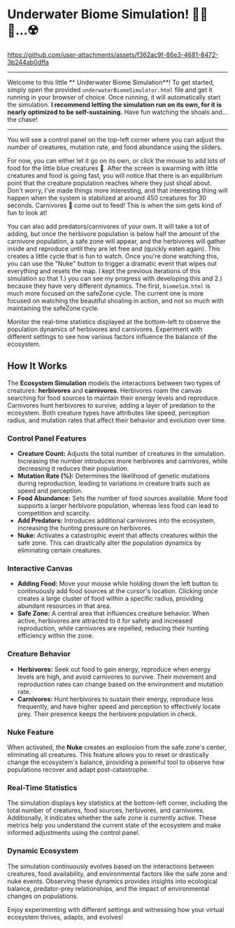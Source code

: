 # Underwater Biome Simulation! 🌊🦈🐠...☢️


https://github.com/user-attachments/assets/f362ac9f-86e3-4681-8472-3b244ab0dffa
-- --
Welcome to this little ** Underwater Biome Simulation**! To get started, simply open the provided `underwaterBiomeSimulator.html` file and get it running in your browser of choice. Once running, it will automatically start the simulation. **I recommend letting the simulation run on its own, for it is nearly optimized to be self-sustaining.** Have fun watching the shoals and... the chase!
-- --
You will see a control panel on the top-left corner where you can adjust the number of creatures, mutation rate, and food abundance using the sliders. 

For now, you can either let it go on its own, or click the mouse to add lots of food for the little blue creatures 🐠. After the screen is swarming with little creatures and food is going fast, you will notice that there is an equilibrium point that the creature population reaches where they just shoal about. Don't worry, I've made things more interesting, and that interesting thing will happen when the system is stabilized at around 450 creatures for 30 seconds. Carnivores 🦈 come out to feed! This is when the sim gets kind of fun to look at!

You can also add predators/carnivores of your own. It will take a lot of adding, but once the herbivore population is below half the amount of the carnivore population, a safe zone will appear, and the herbivores will gather inside and reproduce until they are let free and (quickly eaten again). This creates a little cycle that is fun to watch. Once you're done watching this, you can use the "Nuke" button to trigger a dramatic event that wipes out everything and resets the map. I kept the previous iterations of this simulation so that 1.) you can see my progress with developing this and 2.) because they have very different dynamics. The first, `biomeSim.html` is much more focused on the safeZone cycle. The current one is more focused on watching the beautiful shoaling in action, and not so much with maintaining the safeZone cycle.  

Monitor the real-time statistics displayed at the bottom-left to observe the population dynamics of herbivores and carnivores. Experiment with different settings to see how various factors influence the balance of the ecosystem. 

## How It Works

The **Ecosystem Simulation** models the interactions between two types of creatures: **herbivores** and **carnivores**. Herbivores roam the canvas searching for food sources to maintain their energy levels and reproduce. Carnivores hunt herbivores to survive, adding a layer of predation to the ecosystem. Both creature types have attributes like speed, perception radius, and mutation rates that affect their behavior and evolution over time.

### Control Panel Features

- **Creature Count:** Adjusts the total number of creatures in the simulation. Increasing the number introduces more herbivores and carnivores, while decreasing it reduces their population.
- **Mutation Rate (%):** Determines the likelihood of genetic mutations during reproduction, leading to variations in creature traits such as speed and perception.
- **Food Abundance:** Sets the number of food sources available. More food supports a larger herbivore population, whereas less food can lead to competition and scarcity.
- **Add Predators:** Introduces additional carnivores into the ecosystem, increasing the hunting pressure on herbivores.
- **Nuke:** Activates a catastrophic event that affects creatures within the safe zone. This can drastically alter the population dynamics by eliminating certain creatures.

### Interactive Canvas

- **Adding Food:** Move your mouse while holding down the left button to continuously add food sources at the cursor's location. Clicking once creates a large cluster of food within a specific radius, providing abundant resources in that area.
- **Safe Zone:** A central area that influences creature behavior. When active, herbivores are attracted to it for safety and increased reproduction, while carnivores are repelled, reducing their hunting efficiency within the zone.

### Creature Behavior

- **Herbivores:** Seek out food to gain energy, reproduce when energy levels are high, and avoid carnivores to survive. Their movement and reproduction rates can change based on the environment and mutation rate.
- **Carnivores:** Hunt herbivores to sustain their energy, reproduce less frequently, and have higher speed and perception to effectively locate prey. Their presence keeps the herbivore population in check.

### Nuke Feature

When activated, the **Nuke** creates an explosion from the safe zone's center, eliminating all creatures. This feature allows you to reset or drastically change the ecosystem's balance, providing a powerful tool to observe how populations recover and adapt post-catastrophe.

### Real-Time Statistics

The simulation displays key statistics at the bottom-left corner, including the total number of creatures, food sources, herbivores, and carnivores. Additionally, it indicates whether the safe zone is currently active. These metrics help you understand the current state of the ecosystem and make informed adjustments using the control panel.

### Dynamic Ecosystem

The simulation continuously evolves based on the interactions between creatures, food availability, and environmental factors like the safe zone and nuke events. Observing these dynamics provides insights into ecological balance, predator-prey relationships, and the impact of environmental changes on populations.

Enjoy experimenting with different settings and witnessing how your virtual ecosystem thrives, adapts, and evolves!
